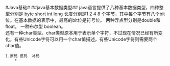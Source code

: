#Java基础#
##java基本数据类型##
	java语言提供了八种基本数据类型，四种整型分别是 byte short int long 长度分别是1 2 4 8 个字节，其中每个字节有八个bit位。在基本数据的表示中，最高的bit位是符号位。
	两种浮点型分别是double和float。
	一种布尔型 boolean。	
	还有一种char类型。char类型原本用于表示单个字符，不过现在情况已经有所变化，有些Unicode字符可以用一个char值描述，有些Unicode字符则需要两个char值。

	1.原码 反码  补码 
		* 